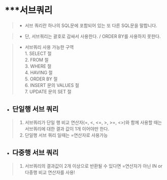 # ***서브쿼리
>- 서브 쿼리란 하나의  SQL문에 포함되어 있는 또 다른 SQL문을 말합니다.    

>- 단, 서브쿼리는 괄호로 감싸서 사용한다. / ORDER BY를 사용하지 못한다.

>- 서브쿼리 사용 가능한 구역    
    1. SELECT 절    
    2. FROM 절      
    3. WHERE 절     
    4. HAVING 절        
    5. ORDER BY 절      
    6. INSERT 문의 VALUES 절        
    7. UPDATE 문의 SET 절     

- ## 단일행 서브 쿼리  
>1. 서브쿼리가 단일 행 비교 연산자(=, <, <=, >, >=, <>)와 함께 사용할 때는 서브쿼리에 대한 결과 값이 1개 이어야만 한다.
>2. 단일행 서브 쿼리 일때는 =연산자로 사용가능

- ## 다중행 서브 쿼리
>1. 서브쿼리의 결과값이 2개 이상으로 반환될 수 있다면 =연산자가 아닌 IN or 다중행 비교 연산자를 사용!